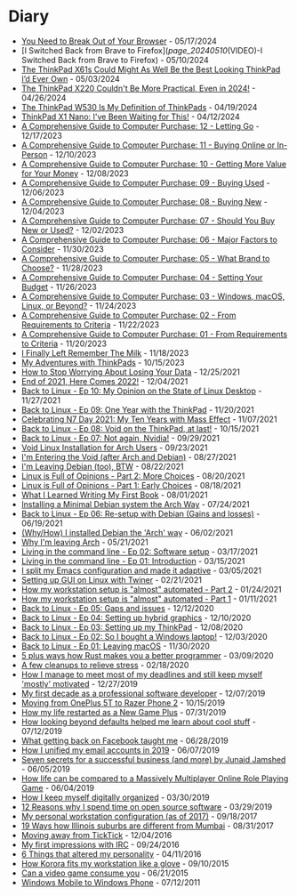 # Diary

- [You Need to Break Out of Your Browser](_page_20240517_\(VIDEO\)-You-Need-to-Break-Out-of-Your-Browser) - 05/17/2024
- [I Switched Back from Brave to Firefox](_page_20240510_\(VIDEO\)-I Switched Back from Brave to Firefox) - 05/10/2024
- [The ThinkPad X61s Could Might As Well Be the Best Looking ThinkPad I’d Ever Own](_page_20240503_\(VIDEO\)-The-ThinkPad-X61s-Could-Might-As-Well-Be-the-Best-Looking-ThinkPad-Id-Ever-Own) - 05/03/2024
- [The ThinkPad X220 Couldn't Be More Practical, Even in 2024!](_page_20240426_\(VIDEO\)-The-ThinkPad-X220-Couldnt-Be-More-Practical-Even-in-2024) - 04/26/2024
- [The ThinkPad W530 Is My Definition of ThinkPads](_page_20240419_\(VIDEO\)-The-ThinkPad-W530-Is-My-Definition-of-ThinkPads) - 04/19/2024
- [ThinkPad X1 Nano: I've Been Waiting for This!](_page_20240412_\(VIDEO\)-ThinkPad-X1-Nano-Ive-Been-Waiting-for-This) - 04/12/2024
- [A Comprehensive Guide to Computer Purchase: 12 - Letting Go](_page_20231217_\(VIDEO\)-A-Comprehensive-Guide-To-Computer-Purchase-\(12\)-Letting-Go) - 12/17/2023
- [A Comprehensive Guide to Computer Purchase: 11 - Buying Online or In-Person](_page_20231210_\(VIDEO\)-A-Comprehensive-Guide-To-Computer-Purchase-\(11\)-Buying-Online-or-In-Person) - 12/10/2023
- [A Comprehensive Guide to Computer Purchase: 10 - Getting More Value for Your Money](_page_20231208_\(VIDEO\)-A-Comprehensive-Guide-To-Computer-Purchase-\(10\)-Getting-More-Value-for-Your-Money) - 12/08/2023
- [A Comprehensive Guide to Computer Purchase: 09 - Buying Used](_page_20231206_\(VIDEO\)-A-Comprehensive-Guide-To-Computer-Purchase-\(09\)-Buying-Used) - 12/06/2023
- [A Comprehensive Guide to Computer Purchase: 08 - Buying New](_page_20231204_\(VIDEO\)-A-Comprehensive-Guide-To-Computer-Purchase-\(08\)-Buying-New) - 12/04/2023
- [A Comprehensive Guide to Computer Purchase: 07 - Should You Buy New or Used?](_page_20231202_\(VIDEO\)-A-Comprehensive-Guide-To-Computer-Purchase-\(07\)-Should-You-Buy-New-or-Used) - 12/02/2023
- [A Comprehensive Guide to Computer Purchase: 06 - Major Factors to Consider](_page_20231130_\(VIDEO\)-A-Comprehensive-Guide-To-Computer-Purchase-\(06\)-Major-Factors-to-Consider) - 11/30/2023
- [A Comprehensive Guide to Computer Purchase: 05 - What Brand to Choose?](_page_20231128_\(VIDEO\)-A-Comprehensive-Guide-To-Computer-Purchase-\(05\)-What-Brand-to-Choose) - 11/28/2023
- [A Comprehensive Guide to Computer Purchase: 04 - Setting Your Budget](_page_20231126_\(VIDEO\)-A-Comprehensive-Guide-To-Computer-Purchase-\(04\)-Setting-Your-Budget) - 11/26/2023
- [A Comprehensive Guide to Computer Purchase: 03 - Windows, macOS, Linux, or Beyond?](_page_20231124_\(VIDEO\)-A-Comprehensive-Guide-To-Computer-Purchase-\(03\)-Windows-macOS-Linux-or-Beyond) - 11/24/2023
- [A Comprehensive Guide to Computer Purchase: 02 - From Requirements to Criteria](_page_20231122_\(VIDEO\)-A-Comprehensive-Guide-To-Computer-Purchase-\(02\)-Desktop-Laptop-or-Else) - 11/22/2023
- [A Comprehensive Guide to Computer Purchase: 01 - From Requirements to Criteria](_page_20231120_\(VIDEO\)-A-Comprehensive-Guide-To-Computer-Purchase-\(01\)-From-Requirements-to-Criteria) - 11/20/2023
- [I Finally Left Remember The Milk](_page_20231118_\(VIDEO\)-I-Finally-Left-Remember-The-Milk) - 11/18/2023
- [My Adventures with ThinkPads](_page_20231015_\(VIDEO\)-My-Adventures-with-ThinkPads) - 10/15/2023
- [How to Stop Worrying About Losing Your Data](_page_20211225_\(VIDEO\)-How-to-Stop-Worrying-About-Losing-Your-Data) - 12/25/2021
- [End of 2021, Here Comes 2022!](_page_20211204_\(VIDEO\)-End-of-2021-Here-Comes-2022) - 12/04/2021
- [Back to Linux - Ep 10: My Opinion on the State of Linux Desktop](_page_20211127_\(VIDEO\)-Back-to-Linux-(Ep-10)-My-Opinion-on-the-State-of-Linux-Desktop) - 11/27/2021
- [Back to Linux - Ep 09: One Year with the ThinkPad](_page_20211120_\(VIDEO\)-Back-to-Linux-(Ep-09)-One-Year-with-the-ThinkPad) - 11/20/2021
- [Celebrating N7 Day 2021: My Ten Years with Mass Effect](_page_20211107_\(VIDEO\)-Celebrating-N7-Day-2021-(and-My-Ten-Years-with-Mass-Effect)) - 11/07/2021
- [Back to Linux - Ep 08: Void on the ThinkPad, at last!](_page_20211015_\(VIDEO\)-Back-to-Linux-(Ep-08)-Void-on-the-ThinkPad) - 10/15/2021
- [Back to Linux - Ep 07: Not again, Nvidia!](_page_20210929_\(VIDEO\)-Back-to-Linux-(Ep-07)-Not-again-Nvidia) - 09/29/2021
- [Void Linux Installation for Arch Users](_page_20210923_\(VIDEO\)-Void-Linux-Installation-for-Arch-users) - 09/23/2021
- [I'm Entering the Void (after Arch and Debian)](_page_20210827_\(VIDEO\)-Im-Entering-the-Void-after-Arch-and-Debian) - 08/27/2021
- [I'm Leaving Debian (too), BTW](_page_20210822_\(VIDEO\)-Im-Leaving-Debian-too-BTW) - 08/22/2021
- [Linux is Full of Opinions - Part 2: More Choices](_page_20210820_\(VIDEO\)-Linux-is-Full-of-Opinions-Part-2-More-Choices) - 08/20/2021
- [Linux is Full of Opinions - Part 1: Early Choices](_page_20210818_\(VIDEO\)-Linux-is-Full-of-Opinions-Part-1-Early-Choices) - 08/18/2021
- [What I Learned Writing My First Book](_page_20210801_\(VIDEO\)-What-I-Learned-Writing-My-First-Book) - 08/01/2021
- [Installing a Minimal Debian system the Arch Way](_page_20210724_\(VIDEO\)-Installing-a-Minimal-Debian-system-the-Arch-way) - 07/24/2021
- [Back to Linux - Ep 06: Re-setup with Debian (Gains and losses)](_page_20210619_\(VIDEO\)-Back-to-Linux-(Ep-06)-Re-setup-with-Debian-Gains-and-losses) - 06/19/2021
- [(Why/How) I installed Debian the 'Arch' way](_page_20210602_\(VIDEO\)-I-installed-Debian-the-Arch-way) - 06/02/2021
- [Why I'm leaving Arch](_page_20210521_\(VIDEO\)-Why-Im-leaving-Arch) - 05/21/2021
- [Living in the command line - Ep 02: Software setup](_page_20210317_\(VIDEO\)-Living-in-the-command-line-(Ep-02)-Software-setup) - 03/17/2021
- [Living in the command line - Ep 01: Introduction](_page_20210315_\(VIDEO\)-Living-in-the-command-line-(Ep-01)-Introduction) - 03/15/2021
- [I split my Emacs configuration and made it adaptive](_page_20210305_\(VIDEO\)-I-split-my-Emacs-configuration-and-made-it-adaptive) - 03/05/2021
- [Setting up GUI on Linux with Twiner](_page_20210221_\(VIDEO\)-Setting-up-GUI-on-Linux-with-Twiner) - 02/21/2021
- [How my workstation setup is "almost" automated - Part 2](_page_20210124_\(VIDEO\)-How-my-workstation-setup-is-almost-automated-Part-2) - 01/24/2021
- [How my workstation setup is "almost" automated - Part 1](_page_20210111_\(VIDEO\)-How-my-workstation-setup-is-almost-automated-Part-1) - 01/11/2021
- [Back to Linux - Ep 05: Gaps and issues](_page_20201212_\(VIDEO\)-Back-to-Linux-(Ep-05)-Gaps-and-issues) - 12/12/2020
- [Back to Linux - Ep 04: Setting up hybrid graphics](_page_20201210_\(VIDEO\)-Back-to-Linux-(Ep-04)-Setting-up-hybrid-graphics) - 12/10/2020
- [Back to Linux - Ep 03: Setting up my ThinkPad](_page_20201208_\(VIDEO\)-Back-to-Linux-(Ep-03)-Setting-up-my-ThinkPad) - 12/08/2020
- [Back to Linux - Ep 02: So I bought a Windows laptop!](_page_20201203_\(VIDEO\)-Back-to-Linux-(Ep-02)-I-bought-a-Windows-laptop) - 12/03/2020
- [Back to Linux - Ep 01: Leaving macOS](_page_20201130_\(VIDEO\)-Back-to-Linux-(Ep-01)-Leaving-macOS) - 11/30/2020
- [5 plus ways how Rust makes you a better programmer](_page_20200309_5-plus-ways-how-Rust-makes-you-a-better-programmer) - 03/09/2020
- [A few cleanups to relieve stress](_page_20200218_A-few-cleanups-to-relieve-stress) - 02/18/2020
- [How I manage to meet most of my deadlines and still keep myself 'mostly' motivated](_page_20191227_How-I-manage-to-meet-most-of-my-deadlines-and-still-keep-myself-mostly-motivated) - 12/27/2019
- [My first decade as a professional software developer](_page_20191207_My-first-decade-as-a-professional-software-developer) - 12/07/2019
- [Moving from OnePlus 5T to Razer Phone 2](_page_20191015_Moving-from-OnePlus-5T-to-Razer-Phone-2) - 10/15/2019
- [How my life restarted as a New Game Plus](_page_20190731_How-my-life-restarted-as-a-New-Game-Plus) - 07/31/2019
- [How looking beyond defaults helped me learn about cool stuff](_page_20190712_How-looking-beyond-defaults-helped-me-learn-about-cool-stuff) - 07/12/2019
- [What getting back on Facebook taught me](_page_20190628_What-getting-back-on-Facebook-taught-me) - 06/28/2019
- [How I unified my email accounts in 2019](_page_20190607_How-I-unified-my-email-accounts-in-2019) - 06/07/2019
- [Seven secrets for a successful business (and more) by Junaid Jamshed](_page_20190605_Seven-secrets-for-a-successful-business-(and-more)-by-Junaid-Jamshed) - 06/05/2019
- [How life can be compared to a Massively Multiplayer Online Role Playing Game](_page_20190604_How-life-can-be-compared-to-a-Massively-Multiplayer-Online-Role-Playing-Game) - 06/04/2019
- [How I keep myself digitally organized](_page_20190330_How-I-keep-myself-digitally-organized) - 03/30/2019
- [12 Reasons why I spend time on open source software](_page_20190329_12-Reasons-why-I-spend-time-on-open-source-software) - 03/29/2019
- [My personal workstation configuration (as of 2017)](_page_20170918_My-personal-workstation-configuration-(as-of-2017)) - 09/18/2017
- [19 Ways how Illinois suburbs are different from Mumbai](_page_20170831_19-Ways-how-Illinois-suburbs-are-different-from-Mumbai) - 08/31/2017
- [Moving away from TickTick](_page_20161204_Moving-away-from-TickTick) - 12/04/2016
- [My first impressions with IRC](_page_20160924_My-first-impressions-with-IRC) - 09/24/2016
- [6 Things that altered my personality](_page_20160411_6-Things-that-altered-my-personality) - 04/11/2016
- [How Korora fits my workstation like a glove](_page_20150910_How-Korora-fits-my-workstation-like-a-glove) - 09/10/2015
- [Can a video game consume you](_page_20150621_Can-a-video-game-consume-you) - 06/21/2015
- [Windows Mobile to Windows Phone](_page_20110712_Windows-Mobile-to-Windows-Phone) - 07/12/2011

